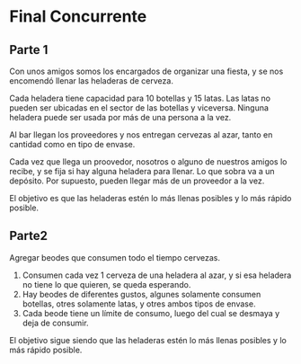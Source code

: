# Final Concurrente

## Parte 1
Con unos amigos somos los encargados de organizar una fiesta, y se nos encomendó llenar las heladeras de cerveza.

Cada heladera tiene capacidad para 10 botellas  y 15 latas. Las latas no pueden ser ubicadas en el sector de las botellas y viceversa. Ninguna heladera puede ser usada por más de una persona a la vez.

Al bar llegan los proveedores y nos entregan cervezas al azar, tanto en cantidad como en tipo de envase. 

Cada vez que llega un proovedor, nosotros o alguno de nuestros amigos lo recibe, y se fija si hay alguna heladera para llenar. Lo que sobra va a un depósito. Por supuesto, pueden llegar más de un proveedor a la vez.

El objetivo es que las heladeras estén lo más llenas posibles y lo más rápido posible.

## Parte2
Agregar beodes que consumen todo el tiempo cervezas.

1. Consumen cada vez 1 cerveza de una heladera al azar, y si esa heladera no tiene lo que quieren, se queda esperando.
1. Hay beodes de diferentes gustos, algunes solamente consumen botellas, otres solamente latas, y otres ambos tipos de envase. 
1. Cada beode tiene un límite de consumo, luego del cual se desmaya y deja de consumir.

El objetivo sigue siendo que las heladeras estén lo más llenas posibles y lo más rápido posible.
